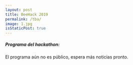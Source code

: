 ```yaml
---
layout: post
title: BeeHack 2019
permalink: /tba/
image: 1.jpg
isStaticPost: true
---
```


##### Programa del hackathon:
El programa aún no es público, espera más noticias pronto.
